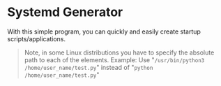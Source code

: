 # Systemd Generator
With this simple program, you can quickly and easily create startup scripts/applications.

> Note, in some Linux distributions you have to specify the absolute path to each of the elements.
Example:
Use "`/usr/bin/python3 /home/user_name/test.py`" instead of "`python /home/user_name/test.py`"